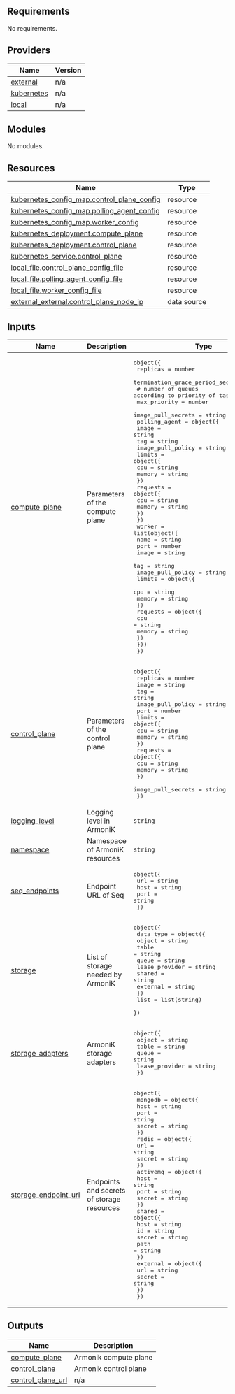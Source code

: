 <!-- BEGIN_TF_DOCS -->
## Requirements

No requirements.

## Providers

| Name | Version |
|------|---------|
| <a name="provider_external"></a> [external](#provider\_external) | n/a |
| <a name="provider_kubernetes"></a> [kubernetes](#provider\_kubernetes) | n/a |
| <a name="provider_local"></a> [local](#provider\_local) | n/a |

## Modules

No modules.

## Resources

| Name | Type |
|------|------|
| [kubernetes_config_map.control_plane_config](https://registry.terraform.io/providers/hashicorp/kubernetes/latest/docs/resources/config_map) | resource |
| [kubernetes_config_map.polling_agent_config](https://registry.terraform.io/providers/hashicorp/kubernetes/latest/docs/resources/config_map) | resource |
| [kubernetes_config_map.worker_config](https://registry.terraform.io/providers/hashicorp/kubernetes/latest/docs/resources/config_map) | resource |
| [kubernetes_deployment.compute_plane](https://registry.terraform.io/providers/hashicorp/kubernetes/latest/docs/resources/deployment) | resource |
| [kubernetes_deployment.control_plane](https://registry.terraform.io/providers/hashicorp/kubernetes/latest/docs/resources/deployment) | resource |
| [kubernetes_service.control_plane](https://registry.terraform.io/providers/hashicorp/kubernetes/latest/docs/resources/service) | resource |
| [local_file.control_plane_config_file](https://registry.terraform.io/providers/hashicorp/local/latest/docs/resources/file) | resource |
| [local_file.polling_agent_config_file](https://registry.terraform.io/providers/hashicorp/local/latest/docs/resources/file) | resource |
| [local_file.worker_config_file](https://registry.terraform.io/providers/hashicorp/local/latest/docs/resources/file) | resource |
| [external_external.control_plane_node_ip](https://registry.terraform.io/providers/hashicorp/external/latest/docs/data-sources/external) | data source |

## Inputs

| Name | Description | Type | Default | Required |
|------|-------------|------|---------|:--------:|
| <a name="input_compute_plane"></a> [compute\_plane](#input\_compute\_plane) | Parameters of the compute plane | <pre>object({<br>    replicas                         = number<br>    termination_grace_period_seconds = number<br>    # number of queues according to priority of tasks<br>    max_priority                     = number<br>    image_pull_secrets               = string<br>    polling_agent                    = object({<br>      image             = string<br>      tag               = string<br>      image_pull_policy = string<br>      limits            = object({<br>        cpu    = string<br>        memory = string<br>      })<br>      requests          = object({<br>        cpu    = string<br>        memory = string<br>      })<br>    })<br>    worker                           = list(object({<br>      name              = string<br>      port              = number<br>      image             = string<br>      tag               = string<br>      image_pull_policy = string<br>      limits            = object({<br>        cpu    = string<br>        memory = string<br>      })<br>      requests          = object({<br>        cpu    = string<br>        memory = string<br>      })<br>    }))<br>  })</pre> | n/a | yes |
| <a name="input_control_plane"></a> [control\_plane](#input\_control\_plane) | Parameters of the control plane | <pre>object({<br>    replicas           = number<br>    image              = string<br>    tag                = string<br>    image_pull_policy  = string<br>    port               = number<br>    limits             = object({<br>      cpu    = string<br>      memory = string<br>    })<br>    requests           = object({<br>      cpu    = string<br>      memory = string<br>    })<br>    image_pull_secrets = string<br>  })</pre> | n/a | yes |
| <a name="input_logging_level"></a> [logging\_level](#input\_logging\_level) | Logging level in ArmoniK | `string` | n/a | yes |
| <a name="input_namespace"></a> [namespace](#input\_namespace) | Namespace of ArmoniK resources | `string` | n/a | yes |
| <a name="input_seq_endpoints"></a> [seq\_endpoints](#input\_seq\_endpoints) | Endpoint URL of Seq | <pre>object({<br>    url  = string<br>    host = string<br>    port = string<br>  })</pre> | n/a | yes |
| <a name="input_storage"></a> [storage](#input\_storage) | List of storage needed by ArmoniK | <pre>object({<br>    data_type = object({<br>      object         = string<br>      table          = string<br>      queue          = string<br>      lease_provider = string<br>      shared         = string<br>      external       = string<br>    })<br>    list      = list(string)<br>  })</pre> | n/a | yes |
| <a name="input_storage_adapters"></a> [storage\_adapters](#input\_storage\_adapters) | ArmoniK storage adapters | <pre>object({<br>    object         = string<br>    table          = string<br>    queue          = string<br>    lease_provider = string<br>  })</pre> | n/a | yes |
| <a name="input_storage_endpoint_url"></a> [storage\_endpoint\_url](#input\_storage\_endpoint\_url) | Endpoints and secrets of storage resources | <pre>object({<br>    mongodb  = object({<br>      host   = string<br>      port   = string<br>      secret = string<br>    })<br>    redis    = object({<br>      url    = string<br>      secret = string<br>    })<br>    activemq = object({<br>      host   = string<br>      port   = string<br>      secret = string<br>    })<br>    shared   = object({<br>      host   = string<br>      id     = string<br>      secret = string<br>      path   = string<br>    })<br>    external = object({<br>      url    = string<br>      secret = string<br>    })<br>  })</pre> | n/a | yes |

## Outputs

| Name | Description |
|------|-------------|
| <a name="output_compute_plane"></a> [compute\_plane](#output\_compute\_plane) | Armonik compute plane |
| <a name="output_control_plane"></a> [control\_plane](#output\_control\_plane) | Armonik control plane |
| <a name="output_control_plane_url"></a> [control\_plane\_url](#output\_control\_plane\_url) | n/a |
<!-- END_TF_DOCS -->
